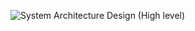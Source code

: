 ![System Architecture Design (High level)](https://bitbucket.org/repo/oo8byMk/images/4173721969-Group%201.png)